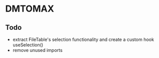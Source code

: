 # DMTOMAX

## Todo
- extract FileTable's selection functionality and create a custom hook useSelection()
- remove unused imports
